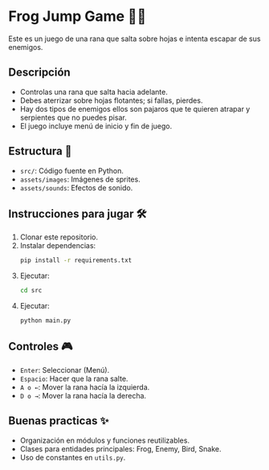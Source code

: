 # Frog Jump Game 🐸🍃

Este es un juego de una rana que salta sobre hojas e intenta escapar de sus enemigos.

## Descripción
- Controlas una rana que salta hacia adelante.
- Debes aterrizar sobre hojas flotantes; si fallas, pierdes.
- Hay dos tipos de enemigos ellos son pajaros que te quieren atrapar y serpientes que no puedes pisar.
- El juego incluye menú de inicio y fin de juego.

## Estructura 📁
- `src/`: Código fuente en Python.
- `assets/images`: Imágenes de sprites.
- `assets/sounds`: Efectos de sonido.

## Instrucciones para jugar 🛠️
1. Clonar este repositorio.
2. Instalar dependencias:
   ```bash
   pip install -r requirements.txt
3. Ejecutar:
    ```bash
   cd src
4. Ejecutar:
    ```bash
   python main.py

## Controles 🎮
- `Enter`: Seleccionar (Menú).
- `Espacio`: Hacer que la rana salte.
- `A o ←`: Mover la rana hacía la izquierda.
- `D o →`: Mover la rana hacía la derecha.

## Buenas practicas ✨
- Organización en módulos y funciones reutilizables.
- Clases para entidades principales: Frog, Enemy, Bird, Snake.
- Uso de constantes en `utils.py`.